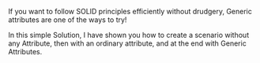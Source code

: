 If you want to follow SOLID principles efficiently without drudgery, Generic attributes are one of the ways to try! 

In this simple Solution, I have shown you how to create a scenario without any Attribute, then with an ordinary attribute, and at the end with Generic Attributes.
